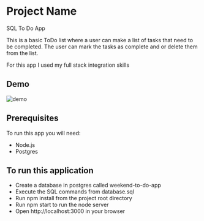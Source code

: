 # Project Name
SQL To Do App

This is a basic ToDo list where a user can make a list of tasks that need to be completed. The user can mark the tasks as complete and or delete them from the list.

For this app I used my full stack integration skills
## Demo
![demo](./ToDo_app.gif)

## Prerequisites
To run this app you will need:
* Node.js
* Postgres

## To run this application
* Create a database in postgres called weekend-to-do-app
* Execute the SQL commands from database.sql
* Run npm install from the project root directory
* Run npm start to run the node server
* Open http://localhost:3000 in your browser
